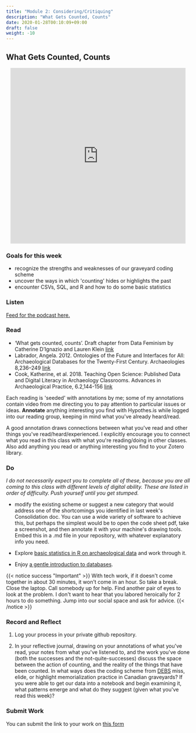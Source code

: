 ```yaml
---
title: "Module 2: Considering/Critiquing"
description: "What Gets Counted, Counts"
date: 2020-01-28T00:10:09+09:00
draft: false
weight: -10
---
```

## What Gets Counted, Counts

<p align="center"><iframe id="vp1dKyin" title="Video Player" width="480" height="480" frameborder="0" src="https://s3.amazonaws.com/embed.animoto.com/play.html?w=swf/production/vp1&e=1594149967&f=dKyinzRRGGSKAfLkkhPFKA&d=0&m=p&r=360x360+480x480+720x720&volume=100&start_res=720x720&i=m&asset_domain=s3-p.animoto.com&animoto_domain=animoto.com&options=" allowfullscreen></iframe></p>

### Goals for this week

- recognize the strengths and weaknesses of our graveyard coding scheme
- uncover the ways in which 'counting' hides or highlights the past
- encounter CSVs, SQL, and R and how to do some basic statistics

### Listen

[Feed for the podcast here.]()

### Read

+ ‘What gets counted, counts’. Draft chapter from Data Feminism by Catherine D’Ignazio and Lauren Klein [link](https://bookbook.pubpub.org/pub/rykaknh1/release/4)
+ Labrador, Angela. 2012. Ontologies of the Future and Interfaces for All: Archaeological Databases for the Twenty-First Century. Archaeologies 8,236–249 [link](https://link.springer.com/article/10.1007/s11759-012-9203-2)
+ Cook, Katherine, et al. 2018.  Teaching Open Science: Published Data and Digital Literacy in Archaeology Classrooms. Advances in Archaeological Practice, 6.2,144-156 [link](https://www.cambridge.org/core/journals/advances-in-archaeological-practice/article/teaching-open-science-published-data-and-digital-literacy-in-archaeology-classrooms/8404682E019727CCF43416B81E4E9092/core-reader)

Each reading is 'seeded' with annotations by me; some of my annotations contain video from me directing you to pay attention to particular issues or ideas. **Annotate** anything interesting you find with Hypothes.is while logged into our reading group, keeping in mind what you've already heard/read.

A good annotation draws connections between what you've read and other things you've read/heard/experienced. I explicitly encourage you to connect what you read in this class with what you're reading/doing in other classes. Also add anything you read or anything interesting you find to your Zotero library.

### Do

_I do not necessarily expect you to complete all of these, because you are all coming to this class with different levels of digital ability. These are listed in order of difficulty. Push yourself until you get stumped._

- modify the existing scheme or suggest a new category that would address one of the shortcomings you identified in last week's Consolidation doc. You can use a wide variety of software to achieve this, but perhaps the simplest would be to open the code sheet pdf, take a screenshot, and then annotate it with your machine's drawing tools. Embed this in a .md file in your repository, with whatever explanatory info you need.
- Explore [basic statistics in R on archaeological data](week/5/basic-r-stats) and work through it.

- Enjoy [a gentle introduction to databases](/week/5/databases).

{{< notice success "Important" >}} With tech work, if it doesn't come together in about 30 minutes, it won't come in an hour. So take a break. Close the laptop. Call somebody up for help. Find another pair of eyes to look at the problem. I don't want to hear that you labored heroically for 2 hours to do something. Jump into our social space and ask for advice.
{{< /notice >}}

### Record and Reflect

1. Log your process in your private github repository.

2. In your reflective journal, drawing on your annotations of what you've read, your notes from what you've listened to, and the work you've done (both the successes and the not-quite-successes) discuss the space between the action of counting, and the reality of the things that have been counted. In what ways does the coding scheme from [DEBS](https://debs.ac.uk) miss, elide, or highlight memorialization practice in Canadian graveyards? If you were able to get our data into a notebook and begin examining it, what patterns emerge and what do they suggest (given what you've read this week)?

### Submit Work

You can submit the link to your work on [this form](#)
